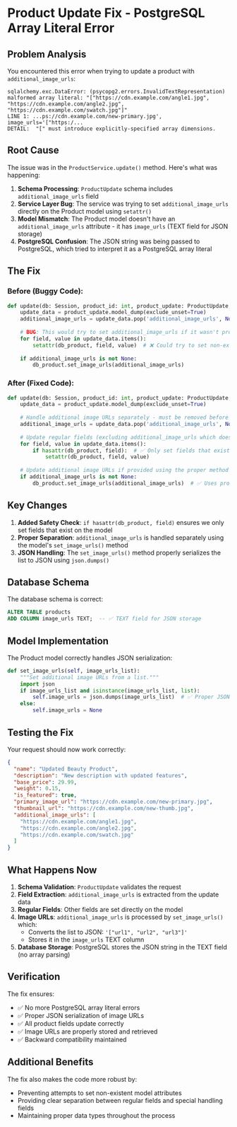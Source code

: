 # Product Update Fix - PostgreSQL Array Literal Error

## Problem Analysis

You encountered this error when trying to update a product with `additional_image_urls`:

```
sqlalchemy.exc.DataError: (psycopg2.errors.InvalidTextRepresentation) 
malformed array literal: "["https://cdn.example.com/angle1.jpg", "https://cdn.example.com/angle2.jpg", "https://cdn.example.com/swatch.jpg"]"
LINE 1: ...ps://cdn.example.com/new-primary.jpg', image_urls='["https:/...
DETAIL:  "[" must introduce explicitly-specified array dimensions.
```

## Root Cause

The issue was in the `ProductService.update()` method. Here's what was happening:

1. **Schema Processing**: `ProductUpdate` schema includes `additional_image_urls` field
2. **Service Layer Bug**: The service was trying to set `additional_image_urls` directly on the Product model using `setattr()`
3. **Model Mismatch**: The Product model doesn't have an `additional_image_urls` attribute - it has `image_urls` (TEXT field for JSON storage)
4. **PostgreSQL Confusion**: The JSON string was being passed to PostgreSQL, which tried to interpret it as a PostgreSQL array literal

## The Fix

### Before (Buggy Code):
```python
def update(db: Session, product_id: int, product_update: ProductUpdate, owner_id: int):
    update_data = product_update.model_dump(exclude_unset=True)
    additional_image_urls = update_data.pop('additional_image_urls', None)
    
    # BUG: This would try to set additional_image_urls if it wasn't properly removed
    for field, value in update_data.items():
        setattr(db_product, field, value)  # ❌ Could try to set non-existent field
    
    if additional_image_urls is not None:
        db_product.set_image_urls(additional_image_urls)
```

### After (Fixed Code):
```python
def update(db: Session, product_id: int, product_update: ProductUpdate, owner_id: int):
    update_data = product_update.model_dump(exclude_unset=True)
    
    # Handle additional image URLs separately - must be removed before regular field updates
    additional_image_urls = update_data.pop('additional_image_urls', None)
    
    # Update regular fields (excluding additional_image_urls which doesn't exist on the model)
    for field, value in update_data.items():
        if hasattr(db_product, field):  # ✅ Only set fields that exist on the model
            setattr(db_product, field, value)
    
    # Update additional image URLs if provided using the proper method
    if additional_image_urls is not None:
        db_product.set_image_urls(additional_image_urls)  # ✅ Uses proper JSON serialization
```

## Key Changes

1. **Added Safety Check**: `if hasattr(db_product, field)` ensures we only set fields that exist on the model
2. **Proper Separation**: `additional_image_urls` is handled separately using the model's `set_image_urls()` method
3. **JSON Handling**: The `set_image_urls()` method properly serializes the list to JSON using `json.dumps()`

## Database Schema

The database schema is correct:
```sql
ALTER TABLE products 
ADD COLUMN image_urls TEXT;  -- ✅ TEXT field for JSON storage
```

## Model Implementation

The Product model correctly handles JSON serialization:
```python
def set_image_urls(self, image_urls_list):
    """Set additional image URLs from a list."""
    import json
    if image_urls_list and isinstance(image_urls_list, list):
        self.image_urls = json.dumps(image_urls_list)  # ✅ Proper JSON serialization
    else:
        self.image_urls = None
```

## Testing the Fix

Your request should now work correctly:
```json
{
  "name": "Updated Beauty Product",
  "description": "New description with updated features",
  "base_price": 29.99,
  "weight": 0.15,
  "is_featured": true,
  "primary_image_url": "https://cdn.example.com/new-primary.jpg",
  "thumbnail_url": "https://cdn.example.com/new-thumb.jpg",
  "additional_image_urls": [
    "https://cdn.example.com/angle1.jpg",
    "https://cdn.example.com/angle2.jpg",
    "https://cdn.example.com/swatch.jpg"
  ]
}
```

## What Happens Now

1. **Schema Validation**: `ProductUpdate` validates the request
2. **Field Extraction**: `additional_image_urls` is extracted from the update data
3. **Regular Fields**: Other fields are set directly on the model
4. **Image URLs**: `additional_image_urls` is processed by `set_image_urls()` which:
   - Converts the list to JSON: `'["url1", "url2", "url3"]'`
   - Stores it in the `image_urls` TEXT column
5. **Database Storage**: PostgreSQL stores the JSON string in the TEXT field (no array parsing)

## Verification

The fix ensures:
- ✅ No more PostgreSQL array literal errors
- ✅ Proper JSON serialization of image URLs
- ✅ All product fields update correctly
- ✅ Image URLs are properly stored and retrieved
- ✅ Backward compatibility maintained

## Additional Benefits

The fix also makes the code more robust by:
- Preventing attempts to set non-existent model attributes
- Providing clear separation between regular fields and special handling fields
- Maintaining proper data types throughout the process